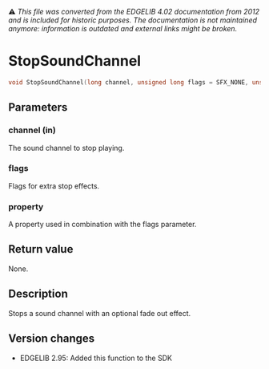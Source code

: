 :warning: _This file was converted from the EDGELIB 4.02 documentation from 2012 and is included for historic purposes. The documentation is not maintained anymore: information is outdated and external links might be broken._

# StopSoundChannel


```c++
void StopSoundChannel(long channel, unsigned long flags = SFX_NONE, unsigned long property = 0)
```

## Parameters
### channel (in)
The sound channel to stop playing.

### flags
Flags for extra stop effects.

### property
A property used in combination with the flags parameter.

## Return value
None.

## Description
Stops a sound channel with an optional fade out effect.

## Version changes
- EDGELIB 2.95: Added this function to the SDK

